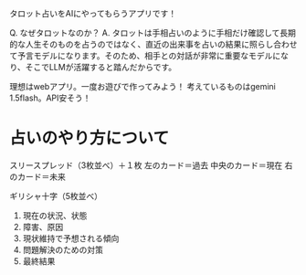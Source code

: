 タロット占いをAIにやってもらうアプリです！

Q. なぜタロットなのか？
A. タロットは手相占いのように手相だけ確認して長期的な人生そのものを占うのではなく、直近の出来事を占いの結果に照らし合わせて予言モデルになります。そのため、相手との対話が非常に重要なモデルになり、そこでLLMが活躍すると踏んだからです。

理想はwebアプリ。一度お遊びで作ってみよう！
考えているものはgemini 1.5flash。API安そう！

# 占いのやり方について
スリースプレッド（3枚並べ）＋１枚
左のカード＝過去
中央のカード＝現在
右のカード＝未来

ギリシャ十字（5枚並べ）
1. 現在の状況、状態
2. 障害、原因
3. 現状維持で予想される傾向
4. 問題解決のための対策
5. 最終結果